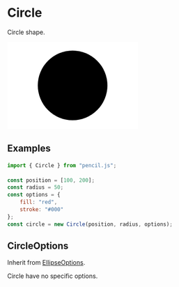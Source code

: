 # Circle

Circle shape.

![Circle example](../../../media/examples/circle.png)


## Examples

```js
import { Circle } from "pencil.js";

const position = [100, 200];
const radius = 50;
const options = {
    fill: "red",
    stroke: "#000"
};
const circle = new Circle(position, radius, options);
```

## CircleOptions
Inherit from [EllipseOptions](../ellipse/readme.md#ellipseoptions).

Circle have no specific options.
